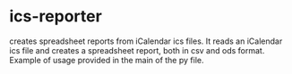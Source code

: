 # ics-reporter
creates spreadsheet reports from iCalendar ics files. It reads an iCalendar ics file and creates a spreadsheet report, both in csv and ods format. Example of usage provided in the main of the py file.

